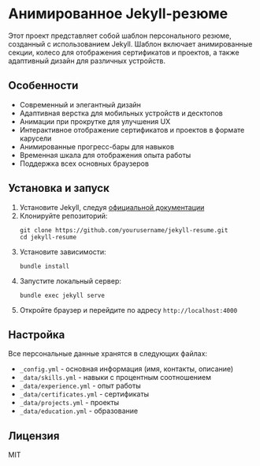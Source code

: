 # Анимированное Jekyll-резюме

Этот проект представляет собой шаблон персонального резюме, созданный с использованием Jekyll. Шаблон включает анимированные секции, колесо для отображения сертификатов и проектов, а также адаптивный дизайн для различных устройств.

## Особенности

- Современный и элегантный дизайн
- Адаптивная верстка для мобильных устройств и десктопов
- Анимации при прокрутке для улучшения UX
- Интерактивное отображение сертификатов и проектов в формате карусели
- Анимированные прогресс-бары для навыков
- Временная шкала для отображения опыта работы
- Поддержка всех основных браузеров

## Установка и запуск

1. Установите Jekyll, следуя [официальной документации](https://jekyllrb.com/docs/installation/)
2. Клонируйте репозиторий:
   ```
   git clone https://github.com/yourusername/jekyll-resume.git
   cd jekyll-resume
   ```
3. Установите зависимости:
   ```
   bundle install
   ```
4. Запустите локальный сервер:
   ```
   bundle exec jekyll serve
   ```
5. Откройте браузер и перейдите по адресу `http://localhost:4000`

## Настройка

Все персональные данные хранятся в следующих файлах:

- `_config.yml` - основная информация (имя, контакты, описание)
- `_data/skills.yml` - навыки с процентным соотношением
- `_data/experience.yml` - опыт работы
- `_data/certificates.yml` - сертификаты
- `_data/projects.yml` - проекты
- `_data/education.yml` - образование

## Лицензия

MIT